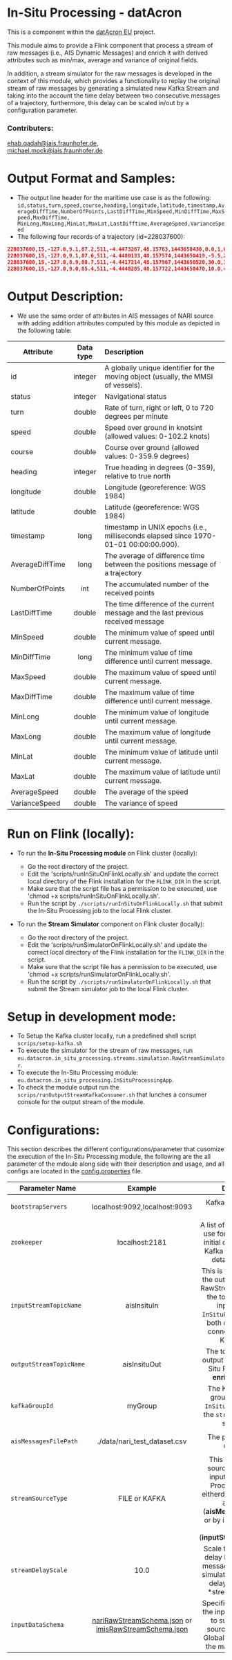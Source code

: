 # In-Situ Processing - datAcron

This is a component within the [datAcron EU](http://www.datacron-project.eu/) project.

This module aims to provide a Flink component that process a stream of raw messages
(i.e., AIS Dynamic Messages) and enrich it with derived attributes such as min/max, average and variance of original fields.

In addition, a stream simulator for the raw messages is developed in the context of this module, which provides a functionality to replay the original stream of raw messages by generating a simulated new Kafka Stream and taking into the account the time delay between two consecutive messages of a trajectory, furthermore, this delay can be scaled in/out by a configuration parameter.

### Contributers:
 ehab.qadah@iais.fraunhofer.de,<br/>
 michael.mock@iais.fraunhofer.de

# Output Format and Samples:
 * The output line header for the maritime use case is as the following:
 `id,status,turn,speed,course,heading,longitude,latitude,timestamp,AverageDiffTime,NumberOfPoints,LastDiffTime,MinSpeed,MinDiffTime,MaxSpeed,MaxDiffTime, MinLong,MaxLong,MinLat,MaxLat,LastDifftime,AverageSpeed,VarianceSpeed `
  * The following four records of a trajectory (id=228037600​):
```json
228037600,15,-127.0,9.1,87.2,511,-4.4473267,48.15763,1443650430,0.0,1,0,9.1,9223372036854775807,9.1,0,-4.4473267,-4.4473267,48.15763,48.15763,9.1,0.0
228037600,15,-127.0,9.1,87.6,511,-4.4480133,48.157574,1443650419,-5.5,2,11,9.1,11,9.1,0,-4.4480133,-4.4473267,48.157574,48.15763,9.1,0.0
228037600,15,-127.0,8.9,80.7,511,-4.4417214,48.157967,1443650520,30.0,3,101,8.9,11,9.1,101,-4.4480133,-4.4417214,48.157574,48.157967,9.033333333333333,0.008888888888888826
228037600,15,-127.0,9.0,85.4,511,-4.4448285,48.157722,1443650470,10.0,4,50,8.9,50,9.1,101,-4.4480133,-4.4417214,48.157574,48.157967,9.025,0.0068749999999999515
```

# Output Description:
 * We use the same order of attributes in AIS messages of NARI source with adding addition attributes computed by this module as depicted in the following table:

| Attribute        | Data type           |Description  |
 | ------------- |:-------------:|:-----|
 |  id 	| integer          |A globally unique identifier for the moving object (usually, the MMSI of vessels).|
|  status 	|integer          |	Navigational status
|  turn 	|double   |	Rate of turn, right or left, 0 to 720 degrees per minute
|  speed 	|double  |	Speed over ground in knotsint (allowed values: 0-102.2 knots)
|  course 	|double   |	Course over ground (allowed values: 0-359.9 degrees)
|  heading 	|integer      	|	True heading in degrees (0-359), relative to true north
|  longitude 		|double   |	Longitude (georeference: WGS 1984)
| latitude 		|double  |	Latitude  (georeference: WGS 1984)
| timestamp 		|long            |   timestamp in UNIX epochs (i.e., milliseconds elapsed since 1970-01-01 00:00:00.000).
|AverageDiffTime|long | The average of difference time between the positions message of a trajectory |
|NumberOfPoints|int | The accumulated number of the received points |
|LastDiffTime| double| The time difference of the current message and the last previous received message|
|MinSpeed| double| The minimum value of speed until current message. |
|MinDiffTime|long | The minimum value of time difference until current message.|
| MaxSpeed| double| The maximum value of speed until current message.|
| MaxDiffTime| double| The maximum value of time difference until current message.|
| MinLong| double| The minimum value of longitude  until current message.|
|MaxLong| double| The maximum value of longitude until current message.|
|MinLat|double |The minimum value of latitude  until current message. |
|MaxLat| double|The maximum value of latitude  until current message. |
|AverageSpeed| double| The average of the speed|
|VarianceSpeed|double | The variance of speed |
# Run on Flink (locally):
 * To run the **In-Situ Processing module** on Flink cluster (locally):
    * Go the root directory of the project.
    * Edit the 'scripts/runInSituOnFlinkLocally.sh' and update the correct local directory of the Flink installation for the `FLINK_DIR`  in the script.
    * Make sure that the script file has a permission to be executed, use 'chmod +x scripts/runInSituOnFlinkLocally.sh'.
    * Run the script by `./scripts/runInSituOnFlinkLocally.sh` that submit the In-Situ Processing job to the local Flink cluster.

 * To run the **Stream Simulator** component on Flink cluster (locally):
      * Go the root directory of the project.
      * Edit the 'scripts/runSimulatorOnFlinkLocally.sh' and update the correct local directory of the Flink installation for the `FLINK_DIR`  in the script.
      * Make sure that the script file has a permission to be executed, use 'chmod +x scripts/runSimulatorOnFlinkLocally.sh'.
      * Run the script by `./scripts/runSimulatorOnFlinkLocally.sh` that submit the Stream simulator job to the local Flink cluster.    

# Setup in development mode:
* To Setup the Kafka cluster locally, run a predefined shell script `scrips/setup-kafka.sh`
* To execute the simulator for the stream of raw messages, run `eu.datacron.in_situ_processing.streams.simulation.RawStreamSimulator`.
*  To execute the In-Situ Processing module:  `eu.datacron.in_situ_processing.InSituProcessingApp`.
* To check the module output run the `scrips/runOutputStreamKafkaConsumer.sh` that lunches a consumer console for the output stream of the module.


# Configurations:

This section describes the different configurations/parameter that cusomize the execution of the In-Situ Processing module, the following are the all parameter of the mdoule along side with their description and usage, and all configs are located in the [config.properties](/src/main/resources/config.properties) file.

| Parameter  Name        | Example           | Description  | Used In  |
| ------------- |:-------------:| :-----:|:------------:|
| `bootstrapServers`| localhost:9092,localhost:9093| Kafka zookeeper host string| `InSituProcessingApp` & `RawStreamSimulator`|
| `zookeeper`  | localhost:2181|A list of host/port pairs to use for establishing the initial connection to the Kafka cluster, for more details check [here](https://kafka.apache.org/documentation/#brokerconfigs) |`InSituProcessingApp` & `RawStreamSimulator`|
| `inputStreamTopicName` | aisInsituIn|This is the topic name of the output stream of the RawStreamSimulator and the topic name of the input stream of `InSituProcessingApp`, so both components are connected through a Kafka stream |`InSituProcessingApp` & `RawStreamSimulator`|
| `outputStreamTopicName` | aisInsituOut|The topic name of the output stream of the In-Situ Processing (i.e., **enriched stream**)|`InSituProcessingApp` |
| `kafkaGroupId` | myGroup|The Kafka consumer group name for the `InSituProcessingApp` if the `streamSourceType` is set as `KAFKA` |`InSituProcessingApp`|
| `aisMessagesFilePath` | ./data/nari_test_dataset.csv|The path of the input dataset file|`InSituProcessingApp` & `RawStreamSimulator`|
| `streamSourceType` | FILE or KAFKA |This to select which source to be used as input for the In-Situ Processing module eitherdirectly by reading an input file (**aisMessagesFilePath**) <br/>or by ingesting a Kafka stream (**inputStreamTopicName**)|`InSituProcessingApp` |
| `streamDelayScale` | 10.0|Scale factor of the time delay between the raw messages in the Stream simulator (i.e., simulated delay = actual delay *streamDelayScale )| `RawStreamSimulator`|
| `inputDataSchema` | [nariRawStreamSchema.json](/src/main/resources/nariRawStreamSchema.json) or [imisRawStreamSchema.json](/src/main/resources/imisRawStreamSchema.json)| Specifies the schema of the input raw messages to support multiple sources such as IMIS Global and NARI files in the maritime use case|`InSituProcessingApp` & `RawStreamSimulator`|

